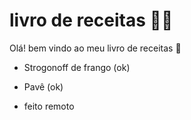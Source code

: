 # livro de receitas :man_cook:

Olá! bem vindo ao meu livro de receitas :wave:

- Strogonoff de frango (ok)

- Pavê (ok)

- feito remoto  
